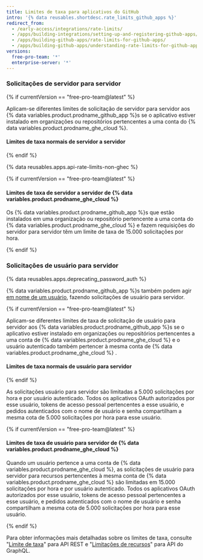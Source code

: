 ```yaml
---
title: Limites de taxa para aplicativos do GitHub
intro: '{% data reusables.shortdesc.rate_limits_github_apps %}'
redirect_from:
  - /early-access/integrations/rate-limits/
  - /apps/building-integrations/setting-up-and-registering-github-apps/about-rate-limits-for-github-apps/
  - /apps/building-github-apps/rate-limits-for-github-apps/
  - /apps/building-github-apps/understanding-rate-limits-for-github-apps
versions:
  free-pro-team: '*'
  enterprise-server: '*'
---
```


### Solicitações de servidor para servidor

{% if currentVersion == "free-pro-team@latest" %}

Aplicam-se diferentes limites de solicitação de servidor para servidor aos {% data variables.product.prodname_github_app %}s se o aplicativo estiver instalado em organizações ou repositórios pertencentes a uma conta do {% data variables.product.prodname_ghe_cloud %}.

#### Limites de taxa normais de servidor a servidor

{% endif %}

{% data reusables.apps.api-rate-limits-non-ghec %}

{% if currentVersion == "free-pro-team@latest" %}

#### Limites de taxa de servidor a servidor de {% data variables.product.prodname_ghe_cloud %}

Os {% data variables.product.prodname_github_app %}s que estão instalados em uma organização ou repositório pertencente a uma conta do {% data variables.product.prodname_ghe_cloud %} e fazem requisições do servidor para servidor têm um limite de taxa de 15.000 solicitações por hora.

{% endif %}

### Solicitações de usuário para servidor

{% data reusables.apps.deprecating_password_auth %}

{% data variables.product.prodname_github_app %}s também podem agir [em nome de um usuário](/apps/building-github-apps/identifying-and-authorizing-users-for-github-apps/#identifying-and-authorizing-users-for-github-apps), fazendo solicitações de usuário para servidor.

{% if currentVersion == "free-pro-team@latest" %}

Aplicam-se diferentes limites de taxa de solicitação de usuário para servidor aos {% data variables.product.prodname_github_app %}s se o aplicativo estiver instalado em organizações ou repositórios pertencentes a uma conta de {% data variables.product.prodname_ghe_cloud %} e o usuário autenticado também pertencer à mesma conta de {% data variables.product.prodname_ghe_cloud %} .

#### Limites de taxa normais de usuário para servidor

{% endif %}

As solicitações usuário para servidor são limitadas a 5.000 solicitações por hora e por usuário autenticado. Todos os aplicativos OAuth autorizados por esse usuário, tokens de acesso pessoal pertencentes a esse usuário, e pedidos autenticados com o nome de usuário e senha compartilham a mesma cota de 5.000 solicitações por hora para esse usuário.

{% if currentVersion == "free-pro-team@latest" %}

#### Limites de taxa de usuário para servidor de {% data variables.product.prodname_ghe_cloud %}

Quando um usuário pertence a uma conta de {% data variables.product.prodname_ghe_cloud %}, as solicitações de usuário para servidor para recursos pertencentes à mesma conta de {% data variables.product.prodname_ghe_cloud %} são limitadas em 15.000 solicitações por hora e por usuário autenticado. Todos os aplicativos OAuth autorizados por esse usuário, tokens de acesso pessoal pertencentes a esse usuário, e pedidos autenticados com o nome de usuário e senha compartilham a mesma cota de 5.000 solicitações por hora para esse usuário.

{% endif %}

Para obter informações mais detalhadas sobre os limites de taxa, consulte "[Limite de taxa](/rest/overview/resources-in-the-rest-api#rate-limiting)" para API REST e "[Limitações de recursos](/graphql/overview/resource-limitations)" para API do GraphQL.
